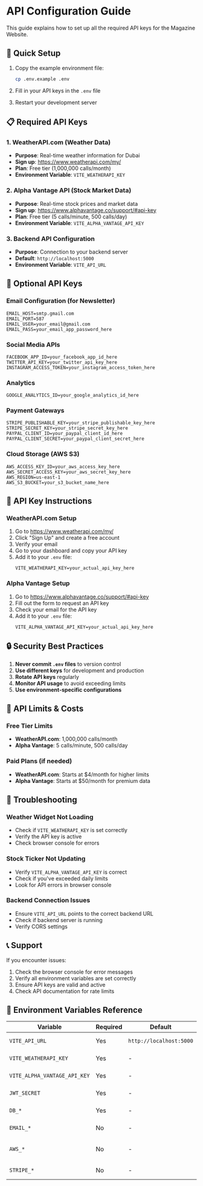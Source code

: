 # API Configuration Guide

This guide explains how to set up all the required API keys for the Magazine Website.

## 🚀 Quick Setup

1. Copy the example environment file:
   ```bash
   cp .env.example .env
   ```

2. Fill in your API keys in the `.env` file

3. Restart your development server

## 📋 Required API Keys

### 1. WeatherAPI.com (Weather Data)
- **Purpose**: Real-time weather information for Dubai
- **Sign up**: https://www.weatherapi.com/my/
- **Plan**: Free tier (1,000,000 calls/month)
- **Environment Variable**: `VITE_WEATHERAPI_KEY`

### 2. Alpha Vantage API (Stock Market Data)
- **Purpose**: Real-time stock prices and market data
- **Sign up**: https://www.alphavantage.co/support/#api-key
- **Plan**: Free tier (5 calls/minute, 500 calls/day)
- **Environment Variable**: `VITE_ALPHA_VANTAGE_API_KEY`

### 3. Backend API Configuration
- **Purpose**: Connection to your backend server
- **Default**: `http://localhost:5000`
- **Environment Variable**: `VITE_API_URL`

## 🔧 Optional API Keys

### Email Configuration (for Newsletter)
```env
EMAIL_HOST=smtp.gmail.com
EMAIL_PORT=587
EMAIL_USER=your_email@gmail.com
EMAIL_PASS=your_email_app_password_here
```

### Social Media APIs
```env
FACEBOOK_APP_ID=your_facebook_app_id_here
TWITTER_API_KEY=your_twitter_api_key_here
INSTAGRAM_ACCESS_TOKEN=your_instagram_access_token_here
```

### Analytics
```env
GOOGLE_ANALYTICS_ID=your_google_analytics_id_here
```

### Payment Gateways
```env
STRIPE_PUBLISHABLE_KEY=your_stripe_publishable_key_here
STRIPE_SECRET_KEY=your_stripe_secret_key_here
PAYPAL_CLIENT_ID=your_paypal_client_id_here
PAYPAL_CLIENT_SECRET=your_paypal_client_secret_here
```

### Cloud Storage (AWS S3)
```env
AWS_ACCESS_KEY_ID=your_aws_access_key_here
AWS_SECRET_ACCESS_KEY=your_aws_secret_key_here
AWS_REGION=us-east-1
AWS_S3_BUCKET=your_s3_bucket_name_here
```

## 📝 API Key Instructions

### WeatherAPI.com Setup
1. Go to https://www.weatherapi.com/my/
2. Click "Sign Up" and create a free account
3. Verify your email
4. Go to your dashboard and copy your API key
5. Add it to your `.env` file:
   ```env
   VITE_WEATHERAPI_KEY=your_actual_api_key_here
   ```

### Alpha Vantage Setup
1. Go to https://www.alphavantage.co/support/#api-key
2. Fill out the form to request an API key
3. Check your email for the API key
4. Add it to your `.env` file:
   ```env
   VITE_ALPHA_VANTAGE_API_KEY=your_actual_api_key_here
   ```

## 🔒 Security Best Practices

1. **Never commit `.env` files** to version control
2. **Use different keys** for development and production
3. **Rotate API keys** regularly
4. **Monitor API usage** to avoid exceeding limits
5. **Use environment-specific configurations**

## 🚨 API Limits & Costs

### Free Tier Limits
- **WeatherAPI.com**: 1,000,000 calls/month
- **Alpha Vantage**: 5 calls/minute, 500 calls/day

### Paid Plans (if needed)
- **WeatherAPI.com**: Starts at $4/month for higher limits
- **Alpha Vantage**: Starts at $50/month for premium data

## 🐛 Troubleshooting

### Weather Widget Not Loading
- Check if `VITE_WEATHERAPI_KEY` is set correctly
- Verify the API key is active
- Check browser console for errors

### Stock Ticker Not Updating
- Verify `VITE_ALPHA_VANTAGE_API_KEY` is correct
- Check if you've exceeded daily limits
- Look for API errors in browser console

### Backend Connection Issues
- Ensure `VITE_API_URL` points to the correct backend URL
- Check if backend server is running
- Verify CORS settings

## 📞 Support

If you encounter issues:
1. Check the browser console for error messages
2. Verify all environment variables are set correctly
3. Ensure API keys are valid and active
4. Check API documentation for rate limits

## 🔄 Environment Variables Reference

| Variable | Required | Default | Description |
|----------|----------|---------|-------------|
| `VITE_API_URL` | Yes | `http://localhost:5000` | Backend API URL |
| `VITE_WEATHERAPI_KEY` | Yes | - | Weather API key |
| `VITE_ALPHA_VANTAGE_API_KEY` | Yes | - | Stock market API key |
| `JWT_SECRET` | Yes | - | JWT signing secret |
| `DB_*` | Yes | - | Database configuration |
| `EMAIL_*` | No | - | Email service configuration |
| `AWS_*` | No | - | Cloud storage configuration |
| `STRIPE_*` | No | - | Payment processing |